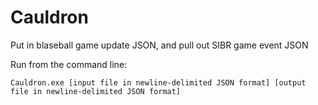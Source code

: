 # Cauldron
Put in blaseball game update JSON, and pull out SIBR game event JSON

Run from the command line:

	Cauldron.exe [input file in newline-delimited JSON format] [output file in newline-delimited JSON format]
